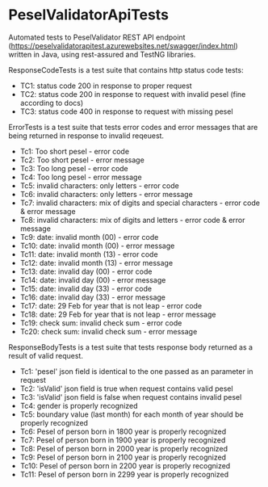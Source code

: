 # PeselValidatorApiTests

Automated tests to PeselValidator REST API endpoint (https://peselvalidatorapitest.azurewebsites.net/swagger/index.html) written in Java, using rest-assured and TestNG libraries.

ResponseCodeTests is a test suite that contains http status code tests:

* TC1: status code 200 in response to proper request
* TC2: status code 200 in response to request with invalid pesel (fine according to docs)
* TC3: status code 400 in response to request with missing pesel

ErrorTests is a test suite that tests error codes and error messages that are being returned in response to invalid reqeuest.

* Tc1: Too short pesel - error code
* Tc2: Too short pesel - error message
* Tc3: Too long pesel - error code
* Tc4: Too long pesel - error message
* Tc5: invalid characters: only letters - error code
* Tc6: invalid characters: only letters - error message
* Tc7: invalid characters: mix of digits and special characters - error code & error message
* Tc8: invalid characters: mix of digits and letters - error code & error message
* Tc9: date: invalid month (00) - error code
* Tc10: date: invalid month (00) - error message
* Tc11: date: invalid month (13) - error code
* Tc12: date: invalid month (13) - error message
* Tc13: date: invalid day (00) - error code
* Tc14: date: invalid day (00) - error message
* Tc15: date: invalid day (33) - error code
* Tc16: date: invalid day (33) - error message
* Tc17: date: 29 Feb for year that is not leap - error code
* Tc18: date: 29 Feb for year that is not leap - error message
* Tc19: check sum: invalid check sum - error code
* Tc20: check sum: invalid check sum - error message

ResponseBodyTests is a test suite that tests response body returned as a result of valid request.

* Tc1: 'pesel' json field is identical to the one passed as an parameter in request
* Tc2: 'isValid' json field is true when request contains valid pesel 
* Tc3: 'isValid' json field is false when request contains invalid pesel
* Tc4: gender is properly recognized 
* Tc5: boundary value (last month) for each month of year should be properly recognized
* Tc6: Pesel of person born in 1800 year is properly recognized
* Tc7: Pesel of person born in 1900 year is properly recognized
* Tc8: Pesel of person born in 2000 year is properly recognized
* Tc9: Pesel of person born in 2100 year is properly recognized
* Tc10: Pesel of person born in 2200 year is properly recognized
* Tc11: Pesel of person born in 2299 year  is properly recognized
